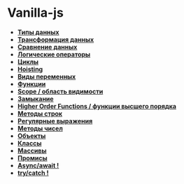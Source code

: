 # Vanilla-js

* **<a href="./pages/types/readme.md">Типы данных</a>**
* **<a href="./pages/transformation/readme.md">Трансформация данных</a>**
* **<a href="./pages/compare/readme.md">Сравнение данных</a>**
* **<a href="./pages/logic-operators/readme.md">Логические операторы</a>**
* **<a href="./pages/cycles/readme.md">Циклы</a>**
* **<a href="./pages/hoisting/readme.md">Hoisting</a>**
* **<a href="./pages/variables/readme.md">Виды переменных</a>**
* **<a href="./pages/functions/readme.md">Функции</a>**
* **<a href="./pages/scope/readme.md">Scope / область видимости</a>**
* **<a href="./pages/closure/readme.md">Замыкание</a>**
* **<a href="./pages/higher-order-functions/readme.md">Higher Order Functions / функции высшего порядка</a>**
* **<a href="./pages/string/readme.md">Методы строк</a>**
* **<a href="./pages/reg-exp/readme.md">Регулярные выражения</a>**
* **<a href="./pages/numbers/readme.md">Методы чисел</a>**
* **<a href="./pages/objects/readme.md">Объекты</a>**
* **<a href="./pages/classes/readme.md">Классы</a>**
* **<a href="./pages/array/readme.md">Массивы</a>**
* **<a href="./pages/promise/readme.md">Промисы</a>**
* **<a href="./pages/objects/readme.md">Async/await !</a>**
* **<a href="./pages/objects/readme.md">try/catch !</a>**